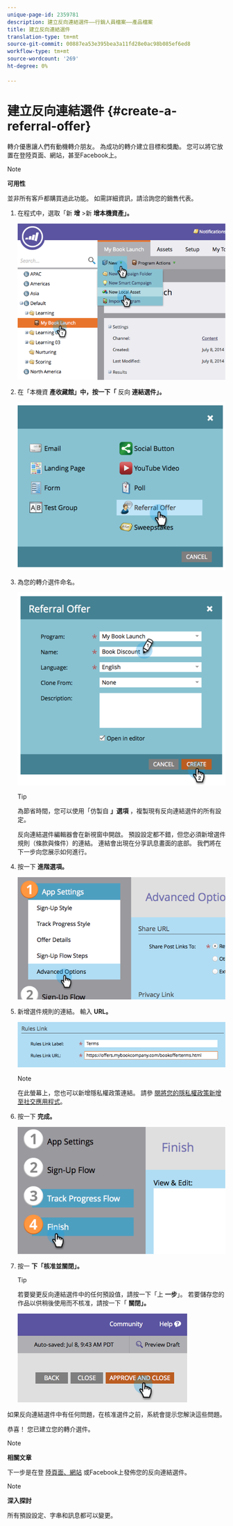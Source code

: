 ```yaml
---
unique-page-id: 2359781
description: 建立反向連結選件——行銷人員檔案——產品檔案
title: 建立反向連結選件
translation-type: tm+mt
source-git-commit: 00887ea53e395bea3a11fd28e0ac98b085ef6ed8
workflow-type: tm+mt
source-wordcount: '269'
ht-degree: 0%

---
```



# 建立反向連結選件 {#create-a-referral-offer}

轉介優惠讓人們有動機轉介朋友。 為成功的轉介建立目標和獎勵。 您可以將它放置在登陸頁面、網站，甚至Facebook上。

>[!NOTE]
>
>**可用性**
>
>並非所有客戶都購買過此功能。 如需詳細資訊，請洽詢您的銷售代表。

1. 在程式中，選取「新 **增** >新 **增本機資產」。**

   ![](assets/image2014-9-19-11-3a3-3a23.png)

1. 在「本機資 **產收藏館」中，按一下「** 反向 **連結選件」。**

   ![](assets/image2014-9-19-11-3a3-3a31.png)

1. 為您的轉介選件命名。

   ![](assets/image2014-9-19-11-3a3-3a40.png)

   >[!TIP]
   >
   >為節省時間，您可以使用「仿製自 **」選項** ，複製現有反向連結選件的所有設定。

   反向連結選件編輯器會在新視窗中開啟。 預設設定都不錯，但您必須新增選件規則（條款與條件）的連結。 連結會出現在分享訊息畫面的底部。 我們將在下一步向您展示如何進行。

1. 按一下 **進階選項。**

   ![](assets/image2014-9-19-11-3a3-3a49.png)

1. 新增選件規則的連結。 輸入 **URL。**

   ![](assets/image2014-9-19-11-3a3-3a57.png)

   >[!NOTE]
   >
   >在此螢幕上，您也可以新增隱私權政策連結。 請參 [閱將您的隱私權政策新增至社交應用程式](../../../../product-docs/demand-generation/social/social-functions/add-your-privacy-policy-to-a-social-app.md)。

1. 按一下 **完成。**

   ![](assets/image2014-9-19-11-3a4-3a4.png)

1. 按一 **下「核准****並關****閉」。**

   >[!TIP]
   >
   >若要變更反向連結選件中的任何預設值，請按一下「上 **一步**」。 若要儲存您的作品以供稍後使用而不核准，請按一下「 **關閉」。**

   ![](assets/image2014-9-19-11-3a4-3a11.png)

如果反向連結選件中有任何問題，在核准選件之前，系統會提示您解決這些問題。

恭喜！ 您已建立您的轉介選件。

>[!NOTE]
>
>**相關文章**
>
>下一步是在登 [陸頁面、網站](publish-a-referral-offer.md) 或Facebook上發佈您的反向連結選件。

>[!NOTE]
>
>**深入探討**
>
>所有預設設定、字串和訊息都可以變更。

